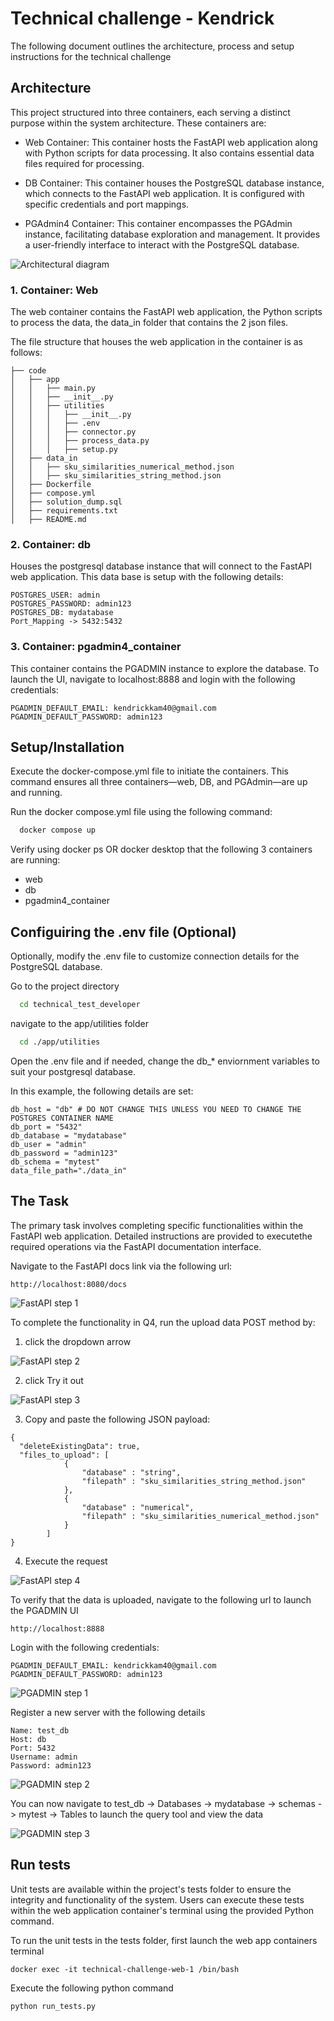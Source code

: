 
# Technical challenge - Kendrick

The following document outlines the architecture, process and setup instructions for the technical challenge

## Architecture

This project structured into three containers, each serving a distinct purpose within the system architecture. These containers are:

- Web Container: This container hosts the FastAPI web application along with Python scripts for data processing. It also contains essential data files required for processing.

- DB Container: This container houses the PostgreSQL database instance, which connects to the FastAPI web application. It is configured with specific credentials and port mappings.

- PGAdmin4 Container: This container encompasses the PGAdmin instance, facilitating database exploration and management. It provides a user-friendly interface to interact with the PostgreSQL database.

![Architectural diagram](./images/archDiagram.png)

### 1. Container: Web

The web container contains the FastAPI web application, the Python scripts to process the data, the data_in folder that contains the 2 json files.

The file structure that houses the web application in the container is as follows:

```
├── code
│   ├── app
│   │   ├── main.py
│   │   ├── __init__.py
│   │   ├── utilities
│   │   │   ├── __init__.py
│   │   │   ├── .env
│   │   │   ├── connector.py
│   │   │   ├── process_data.py
│   │   │   ├── setup.py
│   ├── data_in
│   │   ├── sku_similarities_numerical_method.json
│   │   ├── sku_similarities_string_method.json
│   ├── Dockerfile
│   ├── compose.yml
│   ├── solution_dump.sql
│   ├── requirements.txt
│   ├── README.md
```

### 2. Container: db

Houses the postgresql database instance that will connect to the FastAPI web application.
This data base is setup with the following details:

```
POSTGRES_USER: admin
POSTGRES_PASSWORD: admin123
POSTGRES_DB: mydatabase
Port_Mapping -> 5432:5432
```

### 3. Container: pgadmin4_container

This container contains the PGADMIN instance to explore the database. To launch the UI, navigate to localhost:8888 and login with the following credentials:

```
PGADMIN_DEFAULT_EMAIL: kendrickkam40@gmail.com
PGADMIN_DEFAULT_PASSWORD: admin123
```

## Setup/Installation
Execute the docker-compose.yml file to initiate the containers. This command ensures all three containers—web, DB, and PGAdmin—are up and running.

Run the docker compose.yml file using the following command:

```bash
  docker compose up
```
Verify using docker ps OR docker desktop that the following 3 containers are running:
- web
- db
- pgadmin4_container

## Configuiring the .env file (Optional)

Optionally, modify the .env file to customize connection details for the PostgreSQL database.

Go to the project directory

```bash
  cd technical_test_developer
```

navigate to the app/utilities folder

```bash
  cd ./app/utilities
```

Open the .env file and if needed, change the db_* enviornment variables to suit your postgresql database.

In this example, the following details are set:
```
db_host = "db" # DO NOT CHANGE THIS UNLESS YOU NEED TO CHANGE THE POSTGRES CONTAINER NAME
db_port = "5432"
db_database = "mydatabase"
db_user = "admin"
db_password = "admin123"
db_schema = "mytest"
data_file_path="./data_in"
```

## The Task
The primary task involves completing specific functionalities within the FastAPI web application. Detailed instructions are provided to executethe required operations via the FastAPI documentation interface.


Navigate to the FastAPI docs link via the following url:
```
http://localhost:8080/docs
```
![FastAPI step 1](./images/fastapi_docs.png)

To complete the functionality in Q4, run the upload data POST method by:

1. click the dropdown arrow

![FastAPI step 2](./images/fastapi_step1.png)

2. click Try it out

![FastAPI step 3](./images/fastapi_step2.png)

3. Copy and paste the following JSON payload:
```
{
  "deleteExistingData": true,
  "files_to_upload": [
            {
                "database" : "string",
                "filepath" : "sku_similarities_string_method.json"
            },
            {
                "database" : "numerical",
                "filepath" : "sku_similarities_numerical_method.json"
            }
        ]
}
```
4. Execute the request

![FastAPI step 4](./images/fastapi_step3and4.png)

To verify that the data is uploaded, navigate to the following url to launch the PGADMIN UI
```
http://localhost:8888
```

Login with the following credentials:
```
PGADMIN_DEFAULT_EMAIL: kendrickkam40@gmail.com
PGADMIN_DEFAULT_PASSWORD: admin123
```
![PGADMIN step 1](./images/pgadmin_1.png)

Register a new server with the following details
```
Name: test_db
Host: db
Port: 5432
Username: admin
Password: admin123
```

![PGADMIN step 2](./images/pgadmin_server.png)

You can now navigate to test_db -> Databases -> mydatabase -> schemas -> mytest -> Tables to launch the query tool and view the data

![PGADMIN step 3](./images/pgadmin_query.png)


## Run tests

Unit tests are available within the project's tests folder to ensure the integrity and functionality of the system. Users can execute these tests within the web application container's terminal using the provided Python command.

To run the unit tests in the tests folder,  first launch the web app containers terminal

```
docker exec -it technical-challenge-web-1 /bin/bash
```

Execute the following python command

```
python run_tests.py
```